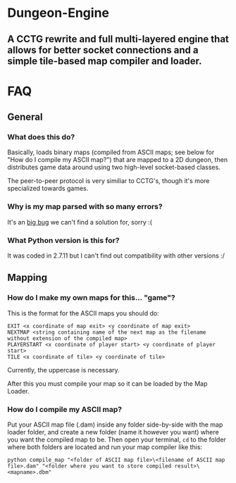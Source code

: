 # Dungeon-Engine
A CCTG rewrite and full multi-layered engine that allows for better socket connections and a simple tile-based map compiler and loader.
-----

# FAQ

## General

### What does this do?
Basically, loads binary maps (compiled from ASCII maps; see below for "How do I compile my ASCII map?") that are mapped to a 2D dungeon, then distributes game data around using two high-level socket-based classes.

The peer-to-peer protocol is very similiar to CCTG's, though it's more specialized towards games.

### Why is my map parsed with so many errors?
It's an [big bug](https://github.com/Gustavo6046/Dungeon-Engine/issues/1) we can't find a solution for, sorry :(

### What Python version is this for?
It was coded in 2.7.11 but I can't find out compatibility with other versions :/

## Mapping

### How do I make my own maps for this... "game"?
This is the format for the ASCII maps you should do:

    EXIT <x coordinate of map exit> <y coordinate of map exit>
    NEXTMAP <string containing name of the next map as the filename without extension of the compiled map>
    PLAYERSTART <x coordinate of player start> <y coordinate of player start>
    TILE <x coordinate of tile> <y coordinate of tile>
    
Currently, the uppercase is necessary.

After this you must compile your map so it can be loaded by the Map Loader.

### How do I compile my ASCII map?
Put your ASCII map file (.dam) inside any folder side-by-side with the map loader folder, and create a new folder (name it however you want) where you want the compiled map to be.
Then open your terminal, `cd` to the folder where both folders are located and run your map compiler like this:

    python compile_map "<folder of ASCII map file>\<filename of ASCII map file>.dam" "<folder where you want to store compiled result>\<mapname>.dbm"
